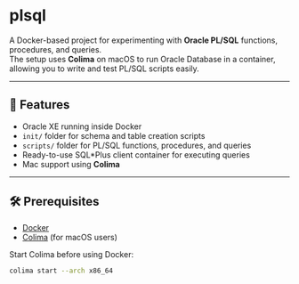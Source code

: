 # plsql

A Docker-based project for experimenting with **Oracle PL/SQL** functions, procedures, and queries.  
The setup uses **Colima** on macOS to run Oracle Database in a container, allowing you to write and test PL/SQL scripts easily.

---

## 🚀 Features
- Oracle XE running inside Docker
- `init/` folder for schema and table creation scripts
- `scripts/` folder for PL/SQL functions, procedures, and queries
- Ready-to-use SQL*Plus client container for executing queries
- Mac support using **Colima**

---

## 🛠️ Prerequisites
- [Docker](https://docs.docker.com/get-docker/)
- [Colima](https://github.com/abiosoft/colima) (for macOS users)

Start Colima before using Docker:
```bash
colima start --arch x86_64
